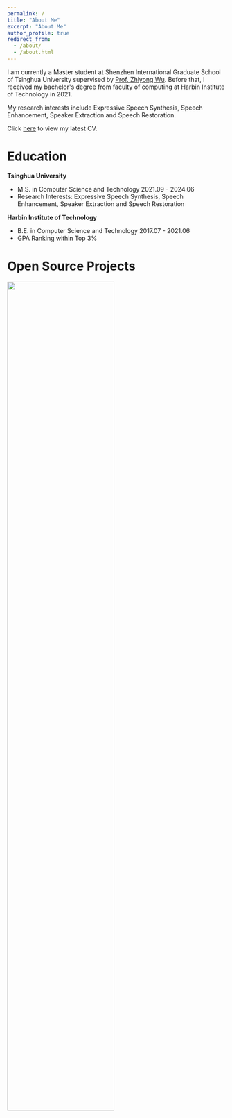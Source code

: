 ```yaml
---
permalink: /
title: "About Me"
excerpt: "About Me"
author_profile: true
redirect_from: 
  - /about/
  - /about.html
---
```



I am currently a Master student at Shenzhen International Graduate School of Tsinghua University supervised by [Prof. Zhiyong Wu](https://www.sigs.tsinghua.edu.cn/zywu/main.htm). Before that, I received my bachelor's degree from faculty of computing at Harbin Institute of Technology in 2021.

My research interests include Expressive Speech Synthesis, Speech Enhancement, Speaker Extraction and Speech Restoration.

Click [here](https://hit-thusz-rookiecj.github.io/JunChen.github.io/files/cv_junchen.pdf) to view my latest CV.



# Education

**Tsinghua University**

- M.S. in Computer Science and Technology	2021.09 - 2024.06 
- Research Interests: Expressive Speech Synthesis, Speech Enhancement, Speaker Extraction and Speech Restoration

**Harbin Institute of Technology**

- B.E. in Computer Science and Technology	2017.07 - 2021.06 
- GPA Ranking within Top 3%



# Open Source Projects

<img align="left" width="70%" src="https://github-readme-stats.vercel.app/api?username=RookieJunChen&show_icons=true">


